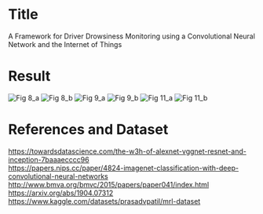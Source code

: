 # Title
A Framework for Driver Drowsiness Monitoring using a Convolutional Neural Network and the Internet of Things
# Result
![Fig 8_a](https://user-images.githubusercontent.com/25396979/203799192-81011734-ea7f-46f4-abbe-eaba1e6bf09f.png)
![Fig 8_b](https://user-images.githubusercontent.com/25396979/203799205-3147f2b3-2266-4c4b-8c4f-c4c55cd7bea1.png)
![Fig 9_a](https://user-images.githubusercontent.com/25396979/203799217-ac35b688-f704-4c44-a64d-1ee304effdfc.png)
![Fig 9_b](https://user-images.githubusercontent.com/25396979/203799227-a713aaf2-d455-41a0-bea0-ddc69a6cb7d6.png)
![Fig 11_a](https://user-images.githubusercontent.com/25396979/203799236-5f0f06f5-2905-4f70-baba-39412e419081.png)
![Fig 11_b](https://user-images.githubusercontent.com/25396979/203799239-edf6666f-4221-45a6-83ef-94afd6d91fe5.png)


# References and Dataset
https://towardsdatascience.com/the-w3h-of-alexnet-vggnet-resnet-and-inception-7baaaecccc96 <br>
https://papers.nips.cc/paper/4824-imagenet-classification-with-deep-convolutional-neural-networks <br>
http://www.bmva.org/bmvc/2015/papers/paper041/index.html <br>
https://arxiv.org/abs/1904.07312 <br>
https://www.kaggle.com/datasets/prasadvpatil/mrl-dataset
